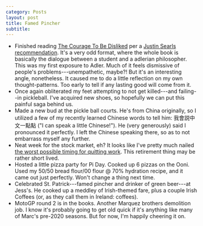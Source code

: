 ```yaml
---
category: Posts
layout: post
title: Famed Pincher
subtitle: 
---
```

- Finished reading [The Courage To Be
  Disliked](https://app.thestorygraph.com/books/28473aa9-7e42-4ce1-9cb2-2534d9629ccd)
  per a [Justin Searls
  recommendation](https://justin.searls.co/mails/2023-12/). It's a very odd
  format, where the whole book is basically the dialogue between a student and
  a adlerian philosopher. This was my first exposure to Adler. Much of it feels
  dismissive of people's problems---unempathetic, maybe?! But it's an
  interesting angle, nonetheless. It caused me to do a little reflection on my
  own thought-patterns. Too early to tell if any lasting good will come from it.
- Once again obliterated my feet attempting to not get killed---and failing--in
  pickleball. I've acquired new shoes, so hopefully we can put this painful
  saga behind us.
- Made a new bud at the pickle ball courts. He's from China originally, so I
  utilized a few of my recently learned Chinese words to tell him: 我會説中文一點點 ("I can speak
  a little Chinese!"). He (very generously) said I pronounced it perfectly. I
  left the Chinese speaking there, so as to not embarrass myself any further.
- Neat week for the stock market, eh? It looks like I've pretty much nailed
  [the worst possible timing for quitting
  work](https://www.investopedia.com/terms/s/sequence-risk.asp). This
  retirement thing may be rather short lived.
- Hosted a little pizza party for Pi Day. Cooked up 6 pizzas on the Ooni. Used
  my 50/50 bread flour/00 flour @ 70% hydration recipe, and it came out just
  perfectly. Won't change a thing next time.
- Celebrated St. Patrick---famed pincher and drinker of green beer---at Jess's.
  He cooked up a meddley of Irish-themed fare, plus a couple Irish Coffees (or,
  as they call them in Ireland: coffees).
- MotoGP round 2 is in the books. Another Marquez brothers demolition job. I
  know it's probably going to get old quick if it's anything like many of
  Marc's pre-2020 seasons. But for now, I'm happily cheering it on.
